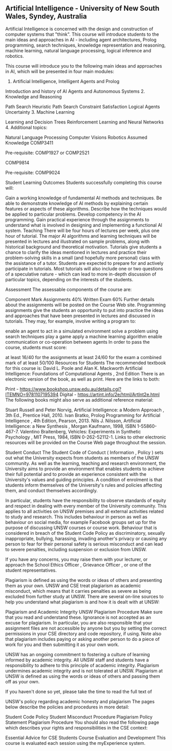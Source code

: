 Artificial Intelligence - University of New South Wales, Syndey, Australia
-------------------------
Artificial Intelligence is concerned with the design and construction of computer systems that "think". This course will introduce students to the main ideas and approaches in AI - including agent architectures, Prolog programming, search techniques, knowledge representation and reasoning, machine learning, natural language processing, logical inference and robotics.

This course will introduce you to the following main ideas and approaches in AI, which will be presented in four main modules:

1. Artificial Intelligence, Intelligent Agents and Prolog

Introduction and history of AI
Agents and Autonomous Systems
2. Knowledge and Reasoning

Path Search
Heuristic Path Search
Constraint Satisfaction
Logical Agents
Uncertainty
3. Machine Learning

Learning and Decision Trees
Reinforcement Learning and Neural Networks
4. Additional topics:

Natural Language Processing
Computer Visions
Robotics
Assumed Knowledge
COMP3411

Pre-requisite: COMP1927 or COMP2521

COMP9814

Pre-requisite: COMP9024

Student Learning Outcomes
Students successfully completing this course will:

Gain a working knowledge of fundamental AI methods and techniques.
Be able to demonstrate knowledge of AI methods by explaining certain features or aspects of these algorithms.
Describe how the techniques would be applied to particular problems.
Develop competency in the AI programming.
Gain practical experience through the assignments to understand what is involved in designing and implementing a functional AI system.
Teaching
There will be four hours of lectures per week, plus one hour of tutorial. The major AI algorithms and learning techniques will be presented in lectures and illustrated on sample problems, along with historical background and theoretical motivation.
Tutorials give students a chance to clarify the ideas mentioned in lectures and practice their problem-solving skills in a small (and hopefully more personal) class with the assistance of a tutor. Students are expected to prepare for and actively participate in tutorials. Most tutorials will also include one or two questions of a speculative nature - which can lead to more in-depth discussion of particular topics, depending on the interests of the students.

Assessment
The assessable components of the course are:

Component	Mark
Assignments	40%
Written Exam	60%
Further details about the assignments will be posted on the Course Web site. Programming assignments give the students an opportunity to put into practice the ideas and approaches that have been presented in lectures and discussed in tutorials. They may, for example, involve writing a program to:

enable an agent to act in a simulated environment
solve a problem using search techniques
play a game
apply a machine learning algorithm
enable communication or co-operation between agents
In order to pass the course, students must score:

at least 16/40 for the assignments
at least 24/60 for the exam
a combined mark of at least 50/100
Resources for Students
The recommended textbook for this course is:
David L. Poole and Alan K. Mackworth Artificial Intelligence: Foundations of Computational Agents , 2nd Edition
There is an electronic version of the book, as well as print. Here are the links to both:

Print - https://www.bookshop.unsw.edu.au/details.cgi?ITEMNO=9781107195394
Digital - https://artint.info/2e/html/ArtInt2e.html
The following books might also serve as additional reference material:

Stuart Russell and Peter Norvig, Artificial Intelligence: a Modern Approach , 3th Ed., Prentice Hall, 2010.
Ivan Bratko, Prolog Programming for Artificial Intelligence , 4th Edition, Pearson, 2013.
Nils J. Nilsson, Artificial Intelligence: a New Synthesis , Morgan Kaufmann, 1998, ISBN 1-55860-467-7.
Valentino Braitenberg, Vehicles: Experiments in Synthetic Psychology , MIT Press, 1984, ISBN 0-262-52112-1.
Links to other electronic resources will be provided on the Course Web page throughout the session.

Student Conduct
The Student Code of Conduct ( Information , Policy ) sets out what the University expects from students as members of the UNSW community. As well as the learning, teaching and research environment, the University aims to provide an environment that enables students to achieve their full potential and to provide an experience consistent with the University's values and guiding principles. A condition of enrolment is that students inform themselves of the University's rules and policies affecting them, and conduct themselves accordingly.

In particular, students have the responsibility to observe standards of equity and respect in dealing with every member of the University community. This applies to all activities on UNSW premises and all external activities related to study and research. This includes behaviour in person as well as behaviour on social media, for example Facebook groups set up for the purpose of discussing UNSW courses or course work. Behaviour that is considered in breach of the Student Code Policy as discriminatory, sexually inappropriate, bullying, harassing, invading another's privacy or causing any person to fear for their personal safety is serious misconduct and can lead to severe penalties, including suspension or exclusion from UNSW.

If you have any concerns, you may raise them with your lecturer, or approach the School Ethics Officer , Grievance Officer , or one of the student representatives.

Plagiarism is defined as using the words or ideas of others and presenting them as your own. UNSW and CSE treat plagiarism as academic misconduct, which means that it carries penalties as severe as being excluded from further study at UNSW. There are several on-line sources to help you understand what plagiarism is and how it is dealt with at UNSW:

Plagiarism and Academic Integrity
UNSW Plagiarism Procedure
Make sure that you read and understand these. Ignorance is not accepted as an excuse for plagiarism. In particular, you are also responsible that your assignment files are not accessible by anyone but you by setting the correct permissions in your CSE directory and code repository, if using. Note also that plagiarism includes paying or asking another person to do a piece of work for you and then submitting it as your own work.

UNSW has an ongoing commitment to fostering a culture of learning informed by academic integrity. All UNSW staff and students have a responsibility to adhere to this principle of academic integrity. Plagiarism undermines academic integrity and is not tolerated at UNSW. Plagiarism at UNSW is defined as using the words or ideas of others and passing them off as your own.

If you haven't done so yet, please take the time to read the full text of

UNSW's policy regarding academic honesty and plagiarism
The pages below describe the policies and procedures in more detail:

Student Code Policy
Student Misconduct Procedure
Plagiarism Policy Statement
Plagiarism Procedure
You should also read the following page which describes your rights and responsibilities in the CSE context:

Essential Advice for CSE Students
Course Evaluation and Development
This course is evaluated each session using the myExperience system.
